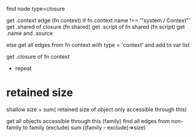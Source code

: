 find node type=closure

get .context edge (fn context)
if fn context name !== '"system / Context"'
  get .shared of closure (fn shared)
  get .script of fn shared (fn script)
  get .name and .source

else
  get all edges from fn context with type = 'context' and add to var list

  get .closure of fn context
  - repeat

# retained size

shallow size + sum( retained size of object only accessible through this)

get all objects accessible through this (family)
find all edges from non-family to family (exclude)
sum ((family - exclude)=>size)

